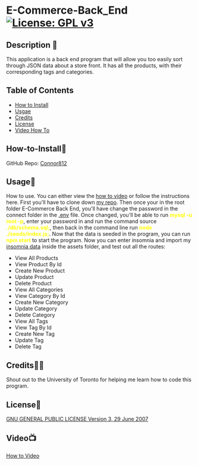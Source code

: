 # E-Commerce-Back_End [![License: GPL v3](https://img.shields.io/badge/License-GPLv3-blue.svg)](https://www.gnu.org/licenses/gpl-3.0)

## Description 📃

This application is a back end program that will allow you too easily sort through JSON data about a store front. It has all the products, with their corresponding tags and categories.

## Table of Contents

- [How to Install](#how-to-install🔌)
- [Usgae](#usage🔋)
- [Credits](#credits🙏🏻)
- [License](#license🔑)
- [Video How To](#video📺)

## How-to-Install🔌

GitHub Repo: [Connor812](https://github.com/Connor812/E-Commerce-Back-End.git)


## Usage🔋

How to use. You can either view the [how to video](https://drive.google.com/file/d/1IJXeQZLrCCHG2qUnbHnfZwnf9mcfJKSZ/view) or follow the instructions here. First you'll have to clone down [my repo](https://github.com/Connor812/E-Commerce-Back-End.git). Then once your in the root folder E-Commerce Back End, you'll have change the password in the connect folder in the [.env](./.env) file. Once changed, you'll be able to run  <span style="color:yellow">**mysql -u root -p**</span>, enter your password in and run the command source <span style="color:yellow">**./db/schema.sql;**</span>, then back in the command line run <span style="color:yellow">**node ./seeds/index.js;**</span>. Now that the data is seeded in the program, you can run <span style="color:yellow">**npm start**</span> to start the program. Now you can enter insomnia and import my [insomnia data](./assets/Insomnia-All_2023-02-25.json) inside the assets folder, and test out all the routes: 
- View All Products
- View Product By Id
- Create New Product
- Update Product
- Delete Product
- View All Categories
- View Category By Id
- Create New Category
- Update Category
- Delete Category
- View All Tags
- View Tag By Id
- Create New Tag
- Update Tag
- Delete Tag

## Credits🙏🏻

Shout out to the University of Toronto for helping me learn how to code this program.

## License🔑

[GNU GENERAL PUBLIC LICENSE Version 3, 29 June 2007](https://www.gnu.org/licenses)

## Video📺

[How to Video](https://drive.google.com/file/d/1IJXeQZLrCCHG2qUnbHnfZwnf9mcfJKSZ/view)